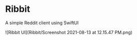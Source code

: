 # Ribbit 

A simple Reddit client using SwiftUI 

![Ribbit UI](Ribbit/Screenshot 2021-08-13 at 12.15.47 PM.png)
